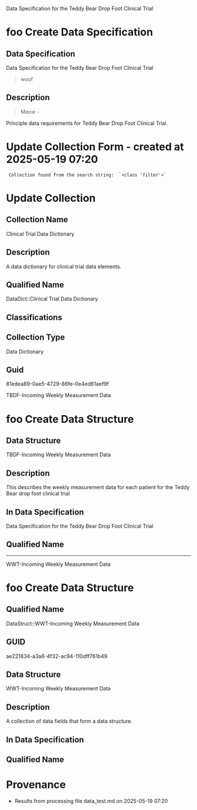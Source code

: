 





Data Specification for the Teddy Bear Drop Foot Clinical Trial

# foo Create Data Specification

## Data Specification


Data Specification for the Teddy Bear Drop Foot Clinical Trial
>woof
##  Description
>Meow -

Principle data requirements for Teddy Bear Drop Foot Clinical Trial.





# Update Collection Form - created at 2025-05-19 07:20
	 Collection found from the search string:  `<class 'filter'>`

# Update Collection

## Collection Name 

Clinical Trial Data Dictionary

## Description
A data dictionary for clinical trial data elements.

## Qualified Name
DataDict::Clinical Trial Data Dictionary

## Classifications


## Collection Type
Data Dictionary

## Guid
81edea89-0ae5-4729-86fe-0e4ed61aef9f





TBDF-Incoming Weekly Measurement Data

#  foo Create Data Structure

## Data Structure

TBDF-Incoming Weekly Measurement Data

## Description
This describes the weekly measurement data for each patient for the Teddy Bear drop foot clinical trial

## In Data Specification
Data Specification for the Teddy Bear Drop Foot Clinical Trial


## Qualified Name


___

WWT-Incoming Weekly Measurement Data

# foo Create Data Structure

## Qualified Name
DataStruct::WWT-Incoming Weekly Measurement Data

## GUID
ae221834-a3a6-4f32-ac94-110dff761b49

## Data Structure

WWT-Incoming Weekly Measurement Data


##  Description
A collection of data fields that form a data structure.


##  In Data Specification



##  Qualified Name

# Provenance

* Results from processing file data_test.md on 2025-05-19 07:20
